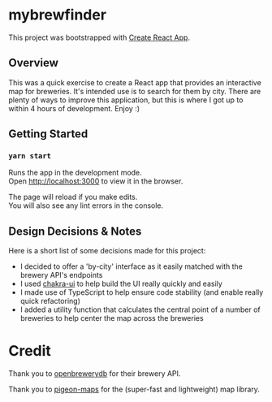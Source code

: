 # mybrewfinder

This project was bootstrapped with
[Create React App](https://github.com/facebook/create-react-app).

## Overview

This was a quick exercise to create a React app that provides an interactive map for breweries. It's intended use is to
search for them by city. There are plenty of ways to improve this application, but this is where I got up to within 4
hours of development. Enjoy :)

## Getting Started

### `yarn start`

Runs the app in the development mode.<br /> Open
[http://localhost:3000](http://localhost:3000) to view it in the browser.

The page will reload if you make edits.<br /> You will also see any lint errors
in the console.

## Design Decisions & Notes

Here is a short list of some decisions made for this project:

- I decided to offer a 'by-city' interface as it easily matched with the brewery API's endpoints
- I used [chakra-ui](https://chakra-ui.com/) to help build the UI really quickly and easily
- I made use of TypeScript to help ensure code stability (and enable really quick refactoring)
- I added a utility function that calculates the central point of a number of breweries to help center the map across
  the breweries

# Credit

Thank you to [openbrewerydb](https://www.openbrewerydb.org/) for their brewery API.

Thank you to [pigeon-maps](https://pigeon-maps.js.org) for the (super-fast and lightweight) map library.
